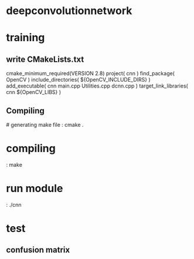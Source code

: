 # deepconvolutionnetwork

<h1>training</h1> 
<h2>write CMakeLists.txt</h2>

cmake_minimum_required(VERSION 2.8)
project( cnn )
find_package( OpenCV )
include_directories( ${OpenCV_INCLUDE_DIRS} )
add_executable( cnn main.cpp Utilities.cpp dcnn.cpp )
target_link_libraries( cnn ${OpenCV_LIBS} )

<h2>Compiling</h2>
# generating make file
: cmake .

# compiling
: make

# run module
: ./cnn


<h1>test</h1>

<h2>confusion matrix</h2>

